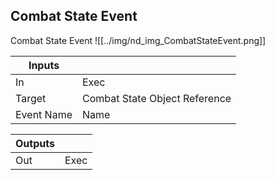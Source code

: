 ## Combat State Event
Combat State Event
![[../img/nd_img_CombatStateEvent.png]]

|Inputs||
|--|--|
| In | Exec |
| Target | Combat State Object Reference |
| Event Name | Name |

|Outputs||
|--|--|
| Out | Exec |
